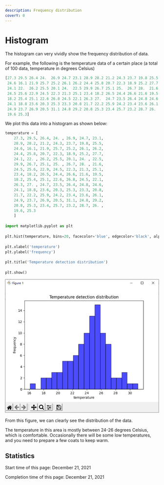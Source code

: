 ```yaml
---
description: Frequency distribution
coverY: 0
---
```


# Histogram

The histogram can very vividly show the frequency distribution of data.

For example, the following is the temperature data of a certain place (a total of 100 data, temperature in degrees Celsius)

```python
[27.3 29.5 26.4 24.  26.9 24.7 23.1 28.9 28.2 21.2 24.3 23.7 19.8 25.5
 24.6 16.1 21.9 25.7 25.2 26.1 26.2 24.4 25.8 20.7 22.3 18.9 25.2 27.7
 24.1 22.  26.2 25.5 20.1 24.  22.5 29.9 26.7 25.1 25.  26.7 28.  21.6
 24.5 25.6 22.9 24.5 22.3 21.3 25.1 23.4 18.2 26.5 24.4 26.6 21.6 19.5
 18.2 25.4 25.1 22.6 26.8 24.5 22.1 26.3 27.  24.7 23.5 26.4 24.8 24.6
 24.1 18.8 23.6 20.3 25.3 23.3 20.8 21.7 22.2 25.9 24.2 23.4 23.6 26.1
 24.9 23.7 26.9 20.5 31.1 24.8 29.2 20.8 25.3 23.4 25.7 23.2 28.7 26.
 19.6 25.3]
```

We plot this data into a histogram as shown below:

```python
temperature = [
    27.3, 29.5, 26.4, 24. , 26.9, 24.7, 23.1, 
    28.9, 28.2, 21.2, 24.3, 23.7, 19.8, 25.5,
    24.6, 16.1, 21.9, 25.7, 25.2, 26.1, 26.2, 
    24.4, 25.8, 20.7, 22.3, 18.9, 25.2, 27.7,
    24.1, 22. , 26.2, 25.5, 20.1, 24. , 22.5, 
    29.9, 26.7, 25.1, 25. , 26.7, 28. , 21.6,
    24.5, 25.6, 22.9, 24.5, 22.3, 21.3, 25.1, 
    23.4, 18.2, 26.5, 24.4, 26.6, 21.6, 19.5,
    18.2, 25.4, 25.1, 22.6, 26.8, 24.5, 22.1, 
    26.3, 27. , 24.7, 23.5, 26.4, 24.8, 24.6,
    24.1, 18.8, 23.6, 20.3, 25.3, 23.3, 20.8, 
    21.7, 22.2, 25.9, 24.2, 23.4, 23.6, 26.1,
    24.9, 23.7, 26.9, 20.5, 31.1, 24.8, 29.2, 
    20.8, 25.3, 23.4, 25.7, 23.2, 28.7, 26. ,
    19.6, 25.3
    ]

import matplotlib.pyplot as plt

plt.hist(temperature, bins=20, facecolor='blue', edgecolor='black', alpha=0.7)

plt.xlabel('temperature')
plt.ylabel('frequency')

plt.title('Temperature detection distribution')

plt.show()
```

![Histogram](<../.gitbook/assets/image (10) (1) (1) (1).png>)

From this figure, we can clearly see the distribution of the data.

The temperature in this area is mostly between 24-26 degrees Celsius, which is comfortable. Occasionally there will be some low temperatures, and you need to prepare a few coats to keep warm.

## Statistics

Start time of this page: December 21, 2021

Completion time of this page: December 21, 2021
